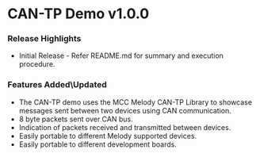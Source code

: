 # CAN-TP Demo v1.0.0

### Release Highlights

- Initial Release - Refer README.md for summary and execution procedure.

### Features Added\Updated

- The CAN-TP demo uses the MCC Melody CAN-TP Library to showcase messages sent between two devices using CAN communication. 
- 8 byte packets sent over CAN bus.
- Indication of packets received and transmitted between devices.
- Easily portable to different Melody supported devices. 
- Easily portable to different development boards.